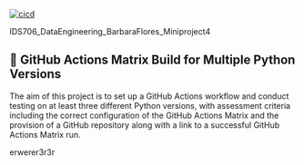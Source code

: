 [![cicd](https://github.com/nogibjj/IDS706_DataEngineering_BarbaraFlores_Miniproject4/actions/workflows/cicd.yml/badge.svg)](https://github.com/nogibjj/IDS706_DataEngineering_BarbaraFlores_Miniproject4/actions/workflows/cicd.yml)

IDS706_DataEngineering_BarbaraFlores_Miniproject4
## 🤖  GitHub Actions Matrix Build for Multiple Python Versions

The aim of this project is to set up a GitHub Actions workflow and conduct testing on at least three different Python versions, with assessment criteria including the correct configuration of the GitHub Actions Matrix and the provision of a GitHub repository along with a link to a successful GitHub Actions Matrix run.

erwerer3r3r
